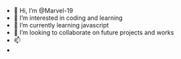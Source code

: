 - 👋 Hi, I’m @Marvel-19
- 👀 I’m interested in coding and learning
- 🌱 I’m currently learning javascript
- 💞️ I’m looking to collaborate on future projects and works
- 📫 
- 

<!---
Marvel-19/Marvel-19 is a ✨ special ✨ repository because its `README.md` (this file) appears on your GitHub profile.
You can click the Preview link to take a look at your changes.
--->
